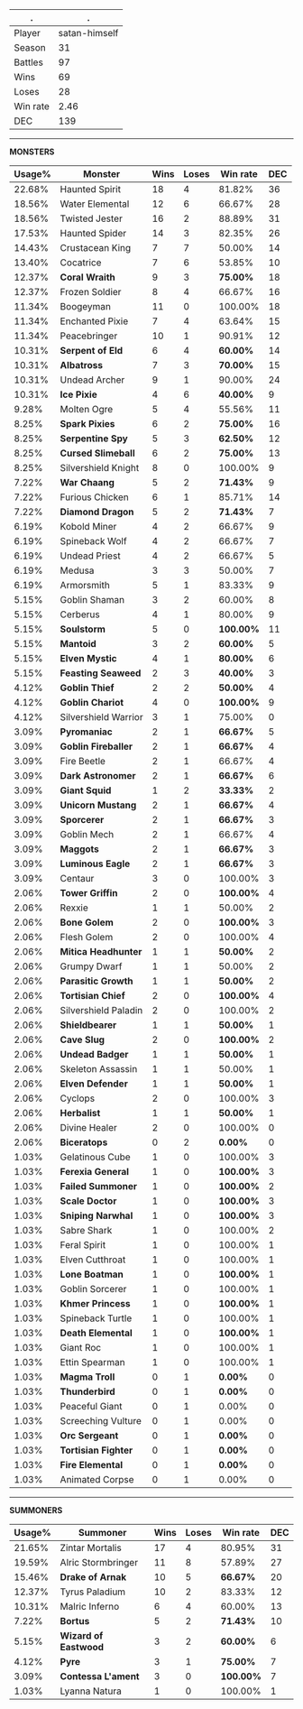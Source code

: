 .|.
|-|-
Player|satan-himself
Season|31
Battles|97
Wins|69
Loses|28
Win rate|2.46
DEC|139

---
**MONSTERS**

Usage%|Monster|Wins|Loses|Win rate|DEC|
-|-|-|-|-|-|
22.68%|Haunted Spirit|18|4|81.82%|36|
18.56%|Water Elemental|12|6|66.67%|28|
18.56%|Twisted Jester|16|2|88.89%|31|
17.53%|Haunted Spider|14|3|82.35%|26|
14.43%|Crustacean King|7|7|50.00%|14|
13.40%|Cocatrice|7|6|53.85%|10|
12.37%|**Coral Wraith**|9|3|**75.00%**|18|
12.37%|Frozen Soldier|8|4|66.67%|16|
11.34%|Boogeyman|11|0|100.00%|18|
11.34%|Enchanted Pixie|7|4|63.64%|15|
11.34%|Peacebringer|10|1|90.91%|12|
10.31%|**Serpent of Eld**|6|4|**60.00%**|14|
10.31%|**Albatross**|7|3|**70.00%**|15|
10.31%|Undead Archer|9|1|90.00%|24|
10.31%|**Ice Pixie**|4|6|**40.00%**|9|
9.28%|Molten Ogre|5|4|55.56%|11|
8.25%|**Spark Pixies**|6|2|**75.00%**|16|
8.25%|**Serpentine Spy**|5|3|**62.50%**|12|
8.25%|**Cursed Slimeball**|6|2|**75.00%**|13|
8.25%|Silvershield Knight|8|0|100.00%|9|
7.22%|**War Chaang**|5|2|**71.43%**|9|
7.22%|Furious Chicken|6|1|85.71%|14|
7.22%|**Diamond Dragon**|5|2|**71.43%**|7|
6.19%|Kobold Miner|4|2|66.67%|9|
6.19%|Spineback Wolf|4|2|66.67%|7|
6.19%|Undead Priest|4|2|66.67%|5|
6.19%|Medusa|3|3|50.00%|7|
6.19%|Armorsmith|5|1|83.33%|9|
5.15%|Goblin Shaman|3|2|60.00%|8|
5.15%|Cerberus|4|1|80.00%|9|
5.15%|**Soulstorm**|5|0|**100.00%**|11|
5.15%|**Mantoid**|3|2|**60.00%**|5|
5.15%|**Elven Mystic**|4|1|**80.00%**|6|
5.15%|**Feasting Seaweed**|2|3|**40.00%**|3|
4.12%|**Goblin Thief**|2|2|**50.00%**|4|
4.12%|**Goblin Chariot**|4|0|**100.00%**|9|
4.12%|Silvershield Warrior|3|1|75.00%|0|
3.09%|**Pyromaniac**|2|1|**66.67%**|5|
3.09%|**Goblin Fireballer**|2|1|**66.67%**|4|
3.09%|Fire Beetle|2|1|66.67%|4|
3.09%|**Dark Astronomer**|2|1|**66.67%**|6|
3.09%|**Giant Squid**|1|2|**33.33%**|2|
3.09%|**Unicorn Mustang**|2|1|**66.67%**|4|
3.09%|**Sporcerer**|2|1|**66.67%**|3|
3.09%|Goblin Mech|2|1|66.67%|4|
3.09%|**Maggots**|2|1|**66.67%**|3|
3.09%|**Luminous Eagle**|2|1|**66.67%**|3|
3.09%|Centaur|3|0|100.00%|3|
2.06%|**Tower Griffin**|2|0|**100.00%**|4|
2.06%|Rexxie|1|1|50.00%|2|
2.06%|**Bone Golem**|2|0|**100.00%**|3|
2.06%|Flesh Golem|2|0|100.00%|4|
2.06%|**Mitica Headhunter**|1|1|**50.00%**|2|
2.06%|Grumpy Dwarf|1|1|50.00%|2|
2.06%|**Parasitic Growth**|1|1|**50.00%**|2|
2.06%|**Tortisian Chief**|2|0|**100.00%**|4|
2.06%|Silvershield Paladin|2|0|100.00%|2|
2.06%|**Shieldbearer**|1|1|**50.00%**|1|
2.06%|**Cave Slug**|2|0|**100.00%**|2|
2.06%|**Undead Badger**|1|1|**50.00%**|1|
2.06%|Skeleton Assassin|1|1|50.00%|1|
2.06%|**Elven Defender**|1|1|**50.00%**|1|
2.06%|Cyclops|2|0|100.00%|3|
2.06%|**Herbalist**|1|1|**50.00%**|1|
2.06%|Divine Healer|2|0|100.00%|0|
2.06%|**Biceratops**|0|2|**0.00%**|0|
1.03%|Gelatinous Cube|1|0|100.00%|3|
1.03%|**Ferexia General**|1|0|**100.00%**|3|
1.03%|**Failed Summoner**|1|0|**100.00%**|2|
1.03%|**Scale Doctor**|1|0|**100.00%**|3|
1.03%|**Sniping Narwhal**|1|0|**100.00%**|3|
1.03%|Sabre Shark|1|0|100.00%|2|
1.03%|Feral Spirit|1|0|100.00%|1|
1.03%|Elven Cutthroat|1|0|100.00%|1|
1.03%|**Lone Boatman**|1|0|**100.00%**|1|
1.03%|Goblin Sorcerer|1|0|100.00%|1|
1.03%|**Khmer Princess**|1|0|**100.00%**|1|
1.03%|Spineback Turtle|1|0|100.00%|1|
1.03%|**Death Elemental**|1|0|**100.00%**|1|
1.03%|Giant Roc|1|0|100.00%|1|
1.03%|Ettin Spearman|1|0|100.00%|1|
1.03%|**Magma Troll**|0|1|**0.00%**|0|
1.03%|**Thunderbird**|0|1|**0.00%**|0|
1.03%|Peaceful Giant|0|1|0.00%|0|
1.03%|Screeching Vulture|0|1|0.00%|0|
1.03%|**Orc Sergeant**|0|1|**0.00%**|0|
1.03%|**Tortisian Fighter**|0|1|**0.00%**|0|
1.03%|**Fire Elemental**|0|1|**0.00%**|0|
1.03%|Animated Corpse|0|1|0.00%|0|

---
**SUMMONERS**

Usage%|Summoner|Wins|Loses|Win rate|DEC|
-|-|-|-|-|-|
21.65%|Zintar Mortalis|17|4|80.95%|31|
19.59%|Alric Stormbringer|11|8|57.89%|27|
15.46%|**Drake of Arnak**|10|5|**66.67%**|20|
12.37%|Tyrus Paladium|10|2|83.33%|12|
10.31%|Malric Inferno|6|4|60.00%|13|
7.22%|**Bortus**|5|2|**71.43%**|10|
5.15%|**Wizard of Eastwood**|3|2|**60.00%**|6|
4.12%|**Pyre**|3|1|**75.00%**|7|
3.09%|**Contessa L'ament**|3|0|**100.00%**|7|
1.03%|Lyanna Natura|1|0|100.00%|1|
